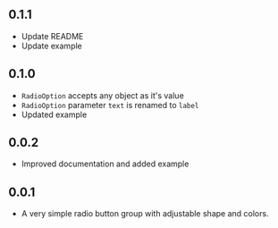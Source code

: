 ## 0.1.1
* Update README
* Update example

## 0.1.0

* `RadioOption` accepts any object as it's value
* `RadioOption` parameter `text` is renamed to `label`
* Updated example


## 0.0.2

* Improved documentation and added example

## 0.0.1

* A very simple radio button group with adjustable shape and colors.